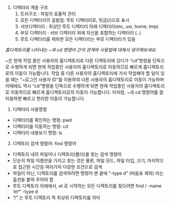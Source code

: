 1. 디렉터리 계층 구조
    1. 트리구조 : 파일의 효율적 관리
    2. 모든 디렉터리의 출발점: 루트 디렉터리로, 빗금(/)으로 표시
    3. 서브디렉터리 : 최상단 루트 디렉터리 아래 디렉터리(etc, usr, home, tmp)
    4. 부모 디렉터리 : 서브 디렉터리 위에 자신을 포함하는 디렉터리 (..)
    5. 루트 디렉터리를 제외한 모든 디렉터리는 부모 디렉터리가 있음

*홈디렉토리를 나타내는 ~와 cd 명령어 간의  관계와 사용법에 대해서 생각해보세요.*

~은 현재 작업 중인 사용자의 홈디렉토리로 다른 디렉토리에 갔다가 “cd”명령을 단독으로 수행하게 되면 현재 작업중인 사용자의 홈디렉토리로 이동하므로 빠르게 홈디렉토리로의 이동이 가능합니다. 작업 중 다른 사용자의 홈디렉토리에 가서 작업해야 할 일이 있을 때는 “~로그인 사용자 ID”를 이용하여 다른 사용자의 홈디렉토리로 이동이 가능하며 이때에도 역시 “cd”명령을 단독으로 수행하게 되면 현재 작업중인 사용자의 홈디렉토리로 이동하므로 빠르게 홈디렉토리로의 이동이 가능합니다. 이처럼, ~과 cd 명령어를 잘 이용하면 빠르고 편리한 이동이 가능합니다.

1. 디렉터리 사용명령

- 디렉터리를 확인하는 명령: pwd
- 디렉터리를 이동하는 명령: cd
- 디렉터리 내용보기 명령: ls

2. 디렉토리 검색 명령어: find 명령어

- 디렉토리 내의 파일이나 디렉토리(폴더)를 찾는 검색 명령어
- 단순히 파일 이름만을 가지고 찾는 것은 물론, 파일 모드, 파일 타입, 크기, 마지막으로 접근한 시간등 여러가지 다양한 조건으로 검색
- 파일이 아닌, 디렉토리를 검색하려면 명령어 맨 끝에 “-type d” (따옴표 제외) 라는 옵션을 붙여 주어야 함
- 루트 디렉토리 아래에서, et 로 시작하는 모든 디렉토리를 찾으려면 find / -name ‘et*’ -type d
- “/” 는 루트 디렉토리 즉 최상위 디렉토리를 의미